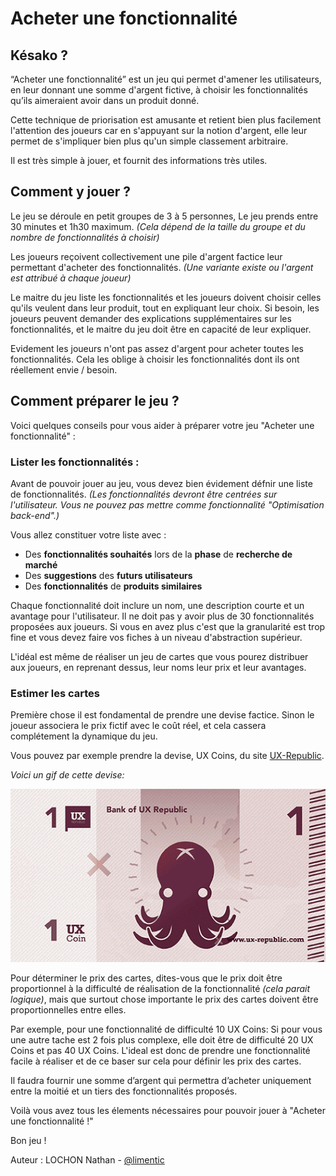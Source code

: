 # Acheter une fonctionnalité

## Késako ?
“Acheter une fonctionnalité” est un jeu qui permet d'amener les utilisateurs, en leur donnant une somme d'argent fictive, à choisir les fonctionnalités qu’ils aimeraient avoir dans un produit donné.

Cette technique de priorisation est amusante et retient bien plus facilement l'attention des joueurs car en s'appuyant sur la notion d'argent, elle leur permet de s'impliquer bien plus qu'un simple classement arbitraire.

Il est très simple à jouer, et fournit des informations très utiles.

## Comment y jouer ?
Le jeu se déroule en petit groupes de 3 à 5 personnes, Le jeu prends entre 30 minutes et 1h30 maximum.
*(Cela dépend de la taille du groupe et du nombre de fonctionnalités à choisir)*

Les joueurs reçoivent collectivement une pile d'argent factice leur permettant d'acheter des fonctionnalités.
*(Une variante existe ou l'argent est attribué à chaque joueur)*

Le maitre du jeu liste les fonctionnalités et les joueurs doivent choisir celles qu'ils veulent dans leur produit, tout en expliquant leur choix.
Si besoin, les joueurs peuvent demander des explications supplémentaires sur les fonctionnalités, et le maitre du jeu doit être en capacité de leur expliquer.

Evidement les joueurs n'ont pas assez d'argent pour acheter toutes les fonctionnalités.
Cela les oblige à choisir les fonctionnalités dont ils ont réellement envie / besoin.

## Comment préparer le jeu ?
Voici quelques conseils pour vous aider à préparer votre jeu "Acheter une fonctionnalité" :

### Lister les fonctionnalités :
Avant de pouvoir jouer au jeu, vous devez bien évidement défnir une liste de fonctionnalités.
*(Les fonctionnalités devront être centrées sur l'utilisateur. Vous ne pouvez pas mettre comme fonctionnalité "Optimisation back-end".)*
    
Vous allez constituer votre liste avec :
- Des **fonctionnalités souhaités** lors de la **phase** de **recherche de marché**
- Des **suggestions** des **futurs utilisateurs**
- Des **fonctionnalités** de **produits similaires**

Chaque fonctionnalité doit inclure un nom, une description courte et un avantage pour l'utilisateur. Il ne doit pas y avoir plus de 30 fonctionnalités proposées aux joueurs.
Si vous en avez plus c'est que la granularité est trop fine et vous devez faire vos fiches à un niveau d'abstraction supérieur.

L'idéal est même de réaliser un jeu de cartes que vous pourez distribuer aux joueurs, en reprenant dessus, leur noms leur prix et leur avantages.

### Estimer les cartes

Première chose il est fondamental de prendre une devise factice. Sinon le joueur associera le prix fictif avec le coût réel, et cela cassera complétement la dynamique du jeu.

Vous pouvez par exemple prendre la devise, UX Coins, du site [UX-Republic](www.ux-republic.com).

*Voici un gif de cette devise:*

![billets-ux-coins.png](billets-ux-republic.gif "Billets UX Coins")

Pour déterminer le prix des cartes, dites-vous que le prix doit être proportionnel à la difficulté de réalisation de la fonctionnalité *(cela parait logique)*, mais que surtout chose importante le prix des cartes doivent être proportionnelles entre elles.

Par exemple, pour une fonctionnalité de difficulté 10 UX Coins: 
Si pour vous une autre tache est 2 fois plus complexe, elle doit être de difficulté 20 UX Coins et pas 40 UX Coins.
L'ideal est donc de prendre une fonctionnalité facile à réaliser et de ce baser sur cela pour définir les prix des cartes.

Il faudra fournir une somme d’argent qui permettra d’acheter uniquement entre la moitié et un tiers des fonctionnalités proposés.



Voilà vous avez tous les élements nécessaires pour pouvoir jouer à "Acheter une fonctionnalité !"

Bon jeu !

Auteur : LOCHON Nathan - [@limentic](https://github.com/limentic)